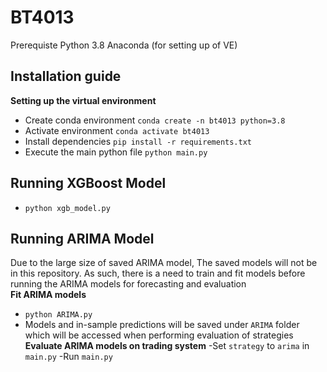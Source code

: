# BT4013

Prerequiste
Python 3.8
Anaconda (for setting up of VE)

## Installation guide
**Setting up the virtual environment**
- Create conda environment `conda create -n bt4013 python=3.8`
- Activate environment `conda activate bt4013`
- Install dependencies `pip install -r requirements.txt`
- Execute the main python file `python main.py`

## Running XGBoost Model
- `python xgb_model.py`

## Running ARIMA Model
Due to the large size of saved ARIMA model, The saved models will not be in this repository. As such, there is a need to train and fit models before running the ARIMA models for forecasting and evaluation <br/>
**Fit ARIMA models**
- `python ARIMA.py`
- Models and in-sample predictions will be saved under `ARIMA` folder which will be accessed when performing evaluation of strategies
**Evaluate ARIMA models on trading system**
-Set `strategy` to `arima` in `main.py`
-Run `main.py`
